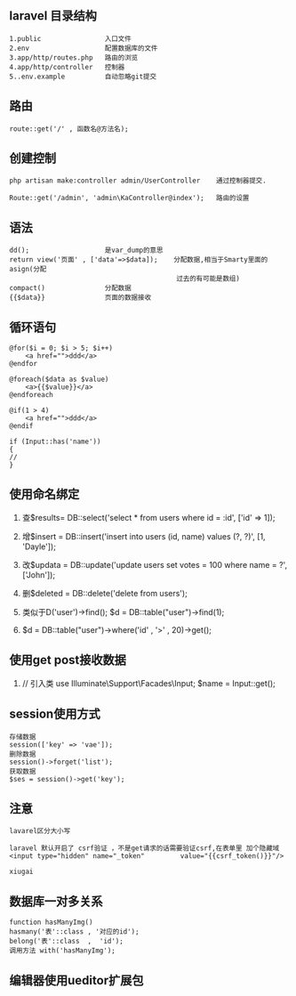 ## laravel 目录结构
	1.public 				入口文件
	2.env					配置数据库的文件
	3.app/http/routes.php	路由的浏览
	4.app/http/controller	控制器
	5..env.example			自动忽略git提交

## 路由
	route::get('/' , 函数名@方法名);


## 创建控制
	php artisan make:controller admin/UserController	通过控制器提交.

	Route::get('/admin', 'admin\KaController@index');	路由的设置


## 语法
	dd();					是var_dump的意思
	return view('页面' , ['data'=>$data]);	分配数据,相当于Smarty里面的asign(分配
											  过去的有可能是数组)
	compact()				分配数据
	{{$data}}				页面的数据接收

## 循环语句
	@for($i = 0; $i > 5; $i++)
		<a href="">ddd</a>
	@endfor

	@foreach($data as $value)
		<a>{{$value}}</a>
	@endforeach

	@if(1 > 4)
		<a href="">ddd</a>
	@endif

	if (Input::has('name'))
	{
	//
	}

## 使用命名绑定

  1. 查$results= DB::select('select * from users where id = :id', ['id' => 1]);
  
  2. 增$insert = DB::insert('insert into users (id, name) values (?, ?)', [1, 'Dayle']);
  
  3. 改$updata = DB::update('update users set votes = 100 where name = ?', ['John']);
 
  4. 删$deleted = DB::delete('delete from users');

  5. 类似于D('user')->find(); $d = DB::table("user")->find(1);

  6. $d = DB::table("user")->where('id' , '>'  , 20)->get();

## 使用get post接收数据
  1. // 引入类
     use Illuminate\Support\Facades\Input;
	$name = Input::get();
## session使用方式
	存储数据
	session(['key' => 'vae']);
	删除数据
	session()->forget('list');
	获取数据
    $ses = session()->get('key');
	
## 注意
	lavarel区分大小写

	laravel 默认开启了 csrf验证 ，不是get请求的话需要验证csrf,在表单里 加个隐藏域  
	<input type="hidden" name="_token"         value="{{csrf_token()}}"/>

	xiugai 
## 数据库一对多关系
	function hasManyImg()
	hasmany('表'::class , '对应的id');
	belong('表'::class  ,  'id');
	调用方法 with('hasManyImg');

## 编辑器使用ueditor扩展包
## 
